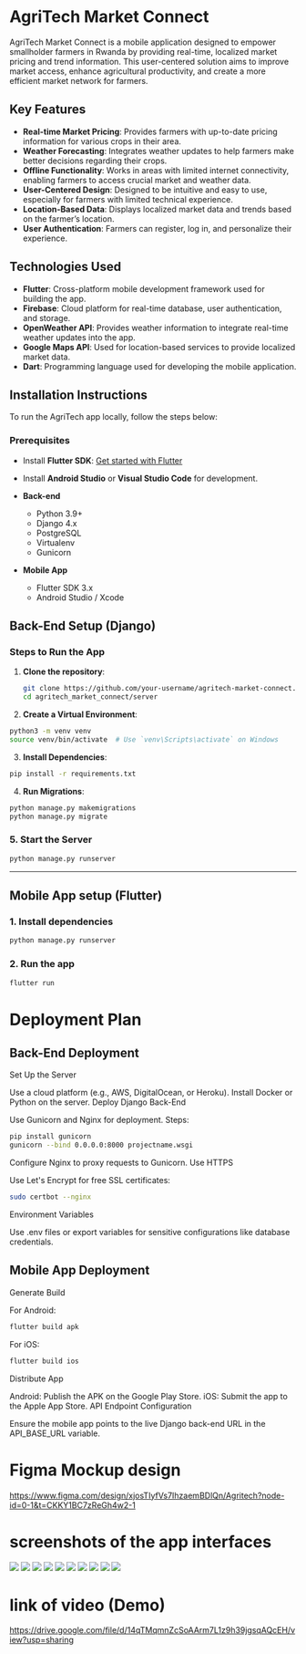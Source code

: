 # AgriTech Market Connect

AgriTech Market Connect is a mobile application designed to empower smallholder farmers in Rwanda by providing real-time, localized market pricing and trend information. This user-centered solution aims to improve market access, enhance agricultural productivity, and create a more efficient market network for farmers.

## Key Features

- **Real-time Market Pricing**: Provides farmers with up-to-date pricing information for various crops in their area.
- **Weather Forecasting**: Integrates weather updates to help farmers make better decisions regarding their crops.
- **Offline Functionality**: Works in areas with limited internet connectivity, enabling farmers to access crucial market and weather data.
- **User-Centered Design**: Designed to be intuitive and easy to use, especially for farmers with limited technical experience.
- **Location-Based Data**: Displays localized market data and trends based on the farmer’s location.
- **User Authentication**: Farmers can register, log in, and personalize their experience.
  
## Technologies Used

- **Flutter**: Cross-platform mobile development framework used for building the app.
- **Firebase**: Cloud platform for real-time database, user authentication, and storage.
- **OpenWeather API**: Provides weather information to integrate real-time weather updates into the app.
- **Google Maps API**: Used for location-based services to provide localized market data.
- **Dart**: Programming language used for developing the mobile application.

## Installation Instructions

To run the AgriTech app locally, follow the steps below:

### Prerequisites

- Install **Flutter SDK**: [Get started with Flutter](https://flutter.dev/docs/get-started/install)
- Install **Android Studio** or **Visual Studio Code** for development.

- **Back-end**
  - Python 3.9+  
  - Django 4.x  
  - PostgreSQL  
  - Virtualenv  
  - Gunicorn  

- **Mobile App**
  - Flutter SDK 3.x  
  - Android Studio / Xcode  


## Back-End Setup (Django)

### Steps to Run the App

1. **Clone the repository**:
   ```bash
   git clone https://github.com/your-username/agritech-market-connect.git
   cd agritech_market_connect/server


 2. **Create a Virtual Environment**:
```bash
python3 -m venv venv
source venv/bin/activate  # Use `venv\Scripts\activate` on Windows
```

 3. **Install Dependencies**:
```bash
pip install -r requirements.txt
```
 4. **Run Migrations**:
```bash
python manage.py makemigrations
python manage.py migrate
```

### 5. Start the Server
```bash
python manage.py runserver
``` 
------

## Mobile App setup (Flutter)

### 1. Install dependencies
```bash
python manage.py runserver
```

### 2. Run the app
```bash
flutter run
```


# Deployment Plan
## Back-End Deployment
Set Up the Server

Use a cloud platform (e.g., AWS, DigitalOcean, or Heroku).
Install Docker or Python on the server.
Deploy Django Back-End

Use Gunicorn and Nginx for deployment.
Steps:
```bash
pip install gunicorn
gunicorn --bind 0.0.0.0:8000 projectname.wsgi
```
Configure Nginx to proxy requests to Gunicorn.
Use HTTPS

Use Let's Encrypt for free SSL certificates:
```bash
sudo certbot --nginx
```
Environment Variables

Use .env files or export variables for sensitive configurations like database credentials.

## Mobile App Deployment
Generate Build

For Android:
```bash
flutter build apk
```
For iOS:
```bash
flutter build ios
```

Distribute App

Android: Publish the APK on the Google Play Store.
iOS: Submit the app to the Apple App Store.
API Endpoint Configuration

Ensure the mobile app points to the live Django back-end URL in the API_BASE_URL variable.

# Figma Mockup design
   
   https://www.figma.com/design/xjosTIyfVs7IhzaemBDlQn/Agritech?node-id=0-1&t=CKKY1BC7zReGh4w2-1


# screenshots of the app interfaces

<img src="1.jpeg">
<img src="2.jpeg">
<img src="3.jpeg">
<img src="4.jpeg">
<img src="5.jpeg">
<img src="6.jpeg">
<img src="7.jpeg">
<img src="8.jpeg">
<img src="9.jpeg">
<img src="10.jpeg">




# link of video (Demo)

https://drive.google.com/file/d/14qTMqmnZcSoAArm7L1z9h39jgsqAQcEH/view?usp=sharing

